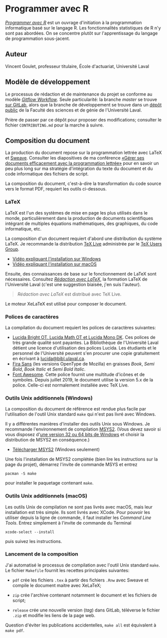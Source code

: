 <!-- Emacs: -*- coding: utf-8; eval: (auto-fill-mode -1); eval: (visual-line-mode t) -*- -->

# Programmer avec R

[*Programmer avec R*](https://vigou3.gitlab.io/programmer-avec-r) est un ouvrage d'initiation à la programmation informatique basé sur le langage R. Les fonctionnalités statistiques de R n'y sont pas abordées. On se concentre plutôt sur l'apprentissage du langage de programmation sous-jacent.

## Auteur

Vincent Goulet, professeur titulaire, École d'actuariat, Université Laval

## Modèle de développement

Le processus de rédaction et de maintenance du projet se conforme au modèle [*Gitflow Workflow*](https://www.atlassian.com/git/tutorials/comparing-workflows#gitflow-workflow). Seule particularité: la branche *master* se trouve [sur GitLab]((https://gitlab.com/vigou3/programmer-avec-r)), alors que la branche de développement se trouve dans un [dépôt public](https://projets.fsg.ulaval.ca/git/scm/vg/programmer-avec-r-develop) de la Faculté des sciences et de génie de l'Université Laval.

Prière de passer par ce dépôt pour proposer des modifications; consulter le fichier `CONTRIBUTING.md` pour la marche à suivre.

## Composition du document

La production du document repose sur la programmation lettrée avec LaTeX et
[Sweave](https://stat.ethz.ch/R-manual/R-devel/library/utils/doc/Sweave.pdf). Consulter les diapositives de ma conférence [«Gérer ses documents efficacement avec la programmation lettrée»](https://gitlab.com/vigou3/raquebec-programmation-lettree/-/releases) pour en savoir un peu plus long sur ma stratégie d'intégration du texte du document et du code informatique des fichiers de script.

La composition du document, c'est-à-dire la transformation du code source vers le format PDF, requiert les outils ci-dessous.

### LaTeX

LaTeX est l'un des systèmes de mise en page les plus utilisés dans le monde, particulièrement dans la production de documents scientifiques intégrant de multiples équations mathématiques, des graphiques, du code informatique, etc.

La composition d'un document requiert d'abord une distribution du système LaTeX. Je recommande la distribution [TeX Live](https://tug.org/texlive) administrée par le [TeX Users Group](https://tug.org/). 

- [Vidéo expliquant l'installation sur Windows](https://youtu.be/7MfodhaghUk)
- [Vidéo expliquant l'installation sur macOS](https://youtu.be/kA53EQ3Q47w)

Ensuite, des connaissances de base sur le fonctionnement de LaTeX sont nécessaires. Consultez [*Rédaction avec LaTeX*](https://vigou3.github.io/formation-latex-ul/), la formation LaTeX de  l'Université Laval (c'est une suggestion biaisée, j'en suis l'auteur). 

>  *Rédaction avec LaTeX* est distribué avec TeX Live. 

Le moteur XeLaTeX est utilisé pour composer le document. 

### Polices de caractères

La compilation du document requiert les polices de caractères suivantes:

- [Lucida Bright OT, Lucida Math OT et Lucida Mono DK](https://tug.org/store/lucida/). Ces polices de très grande qualité sont payantes. La Bibliothèque de l'Université Laval détient une licence d'utilisation des polices Lucida. Les étudiants et le personnel de l'Université peuvent s'en procurer une copie gratuitement en écrivant à <lucida@bibl.ulaval.ca>.
- [Fira Sans](https://www.fontsquirrel.com/fonts/fira-sans) (les versions OpenType de Mozilla) en graisses *Book*, *Semi Bold*, *Book Italic* et *Semi Bold Italic*.
- [Font Awesome](https://fontawesome.com/). Cette police fournit une multitude d'icônes et de symboles. Depuis juillet 2019, le document utilise la version 5.x de la police. Celle-ci est normalement installée avec TeX Live.

### Outils Unix additionnels (Windows)

La composition du document de référence est rendue plus facile par l'utilisation de l'outil Unix standard `make` qui n'est pas livré avec Windows. 

Il y a différentes manières d'installer des outils Unix sous Windows. Je recommande l'environnement de compilation [MSYS2](https://www.msys2.org/). (Vous devez savoir si vous disposez d'[une version 32 ou 64 bits de Windows](https://support.microsoft.com/fr-ca/help/15056/windows-7-32-64-bit-faq) et choisir la distribution de MSYS2 en conséquence.)

- [Télécharger MSYS2](https://www.msys2.org/) (Windows seulement)

Une fois l'installation de MSYS2 complétée (bien lire les instructions sur la page du projet), démarrez l'invite de commande MSYS et entrez

    pacman -S make

pour installer le paquetage contenant `make`.

### Outils Unix additionnels (macOS)

Les outils Unix de compilation ne sont pas livrés avec macOS, mais leur installation est très simple. Ils sont livrés avec XCode. Pour pouvoir les utiliser depuis la ligne de commande, il faut installer les *Command Line Tools*. Entrez simplement à l'invite de commande du Terminal

    xcode-select --install

puis suivez les instructions.

### Lancement de la composition

J'ai automatisé le processus de compilation avec l'outil Unix standard `make`. Le fichier `Makefile` fournit les recettes principales suivantes:

- `pdf` crée les fichiers `.tex` à partir des fichiers `.Rnw` avec Sweave et compile le document maitre avec XeLaTeX;

- `zip` crée l'archive contenant notamment le document et les fichiers de script;

- `release` crée une nouvelle version (*tag*) dans GitLab, téléverse le fichier `.zip` et modifie les liens de la page web.

Question d'éviter les publications accidentelles, `make all` est équivalent à `make pdf`.
